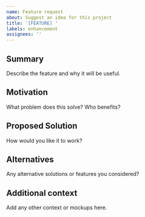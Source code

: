 ```yaml
---
name: Feature request
about: Suggest an idea for this project
title: '[FEATURE] '
labels: enhancement
assignees: ''
---
```


## Summary

Describe the feature and why it will be useful.

## Motivation

What problem does this solve? Who benefits?

## Proposed Solution

How would you like it to work?

## Alternatives

Any alternative solutions or features you considered?

## Additional context

Add any other context or mockups here.

